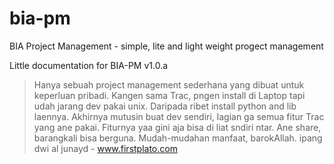 # bia-pm
BIA Project Management - simple, lite and light weight progect management

Little documentation for BIA-PM v1.0.a

> Hanya sebuah project management sederhana yang dibuat untuk keperluan pribadi. Kangen sama Trac, pngen install di Laptop tapi udah jarang dev pakai unix. Daripada ribet install python and lib laennya. Akhirnya mutusin buat dev sendiri, lagian ga semua fitur Trac yang ane pakai.
  Fiturnya yaa gini aja bisa di liat sndiri ntar. Ane share, barangkali bisa berguna. Mudah-mudahan manfaat, barokAllah.
  ipang dwi al junayd - www.firstplato.com 
